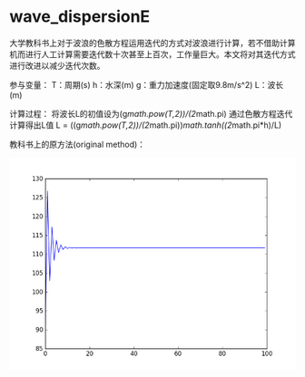 # wave_dispersionE
大学教科书上对于波浪的色散方程运用迭代的方式对波浪进行计算，若不借助计算机而进行人工计算需要迭代数十次甚至上百次，工作量巨大。本文将对其迭代方式进行改进以减少迭代次数。

参与变量：
T：周期(s)
h：水深(m)
g：重力加速度(固定取9.8m/s^2)
L：波长(m)

计算过程：
将波长L的初值设为(g*math.pow(T,2))/(2*math.pi)
通过色散方程迭代计算得出L值
L = ((g*math.pow(T,2))/(2*math.pi))*math.tanh((2*math.pi*h)/L)


教科书上的原方法(original method)： 

![error](https://github.com/classKot/wave_dispersionE/blob/master/original/o_de_fig1.png?raw=true)
